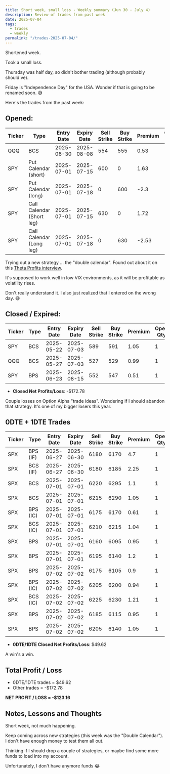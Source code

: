 ```yaml
---
title: Short week, small loss - Weekly summary (Jun 30 - July 4)
description: Review of trades from past week
date: 2025-07-04
tags:
  - trades
  - weekly
permalink: "/trades-2025-07-04/"
---
```


Shortened week.  

Took a small loss. 

Thursday was half day, so didn't bother trading (although probably should've).

Friday is "Independence Day" for the USA.  Wonder if that is going to be renamed soon. 😅

Here's the trades from the past week:

## Opened:

<div class="trade-table weekly full-width">

|**Ticker**|**Type**|**Entry Date**|**Expiry Date**|**Sell Strike**|**Buy Strike**|**Premium**|**Open Qty**|**Fee open**|**Net Premium**|
|---|---|---|---|---|---|---|---|---|---|
|QQQ|BCS|2025-06-30|2025-08-08|554|555|0.53|1|2.12|50.88|
|SPY|Put Calendar (short)|2025-07-01|2025-07-15|600|0|1.63|1|0.71|162.29|
|SPY|Put Calendar (long)|2025-07-01|2025-07-18|0|600|-2.3|1|0.7|-230.7|
|SPY|Call Calendar (Short leg)|2025-07-01|2025-07-15|630|0|1.72|1|0.71|171.29|
|SPY|Call Calendar (Long leg)|2025-07-01|2025-07-18|0|630|-2.53|1|0.7|-253.7|

</div>

Trying out a new strategy ... the "double calendar".  Found out about it on this [Theta Profits interview](https://www.thetaprofits.com/double-calendar-the-low-risk-trade-behind-an-85-win-rate/).

It's supposed to work well in low VIX environments, as it will be profitable as volatility rises.

Don't really understand it.  I also just realized that I entered on the wrong day. 😅

## Closed / Expired:

<div class = "trade-table weekly full-width">

|**Ticker**|**Type**|**Entry Date**|**Expiry Date**|**Sell Strike**|**Buy Strike**|**Premium**|**Open Qty**|**Fee open**|**Net Premium**|**Close Date**|**Close Cost**|**Close Qty**|**Fee close**|**Profit/Loss**|
|---|---|---|---|---|---|---|---|---|---|---|---|---|---|---|
|SPY|BCS|2025-05-22|2025-07-03|589|591|1.05|1|2.12|102.88|2025-07-03|-2|1|0|-97.12|
|QQQ|BCS|2025-05-27|2025-07-03|527|529|0.99|1|1.42|97.58|2025-07-03|-2|1|0|-102.42|
|SPY|BPS|2025-06-23|2025-08-15|552|547|0.51|1|2.12|48.88|2025-06-30|-0.2|1|2.12|26.76|


</div>

- **Closed Net Profits/Loss**: -$172.78

Couple losses on Option Alpha "trade ideas".  Wondering if I should abandon that strategy.  It's one of my bigger losers this year.

## 0DTE + 1DTE Trades

<div class = "trade-table weekly full-width">

|**Ticker**|**Type**|**Entry Date**|**Expiry Date**|**Sell Strike**|**Buy Strike**|**Premium**|**Open Qty**|**Fee open**|**Net Premium**|**Exit Date**|**Close Cost**|**Close Qty**|**Fee close**|**Profit/Loss**|
|---|---|---|---|---|---|---|---|---|---|---|---|---|---|---|
|SPX|BPS (IF)|2025-06-27|2025-06-30|6180|6170|4.7|1|3.3|466.7|2025-06-30|0|1|0|466.7|
|SPX|BCS (IF)|2025-06-27|2025-06-30|6180|6185|2.25|1|3.3|221.7|2025-06-30|-5|1|0|-278.3|
|SPX|BCS|2025-07-01|2025-07-01|6220|6295|1.1|1|3.2|106.8|2025-07-01|-2.3|1|1.65|-124.85|
|SPX|BCS|2025-07-01|2025-07-01|6215|6290|1.05|1|3.2|101.8|2025-07-01|-2.15|1|3.21|-116.41|
|SPX|BPS (IC)|2025-07-01|2025-07-01|6175|6170|0.61|1|3.21|57.79|2025-07-01|0|1|0|57.79|
|SPX|BCS (IC)|2025-07-01|2025-07-01|6210|6215|1.04|1|3.3|100.7|2025-07-01|0|1|0|100.7|
|SPX|BPS|2025-07-01|2025-07-01|6160|6095|0.95|1|3.2|91.8|2025-07-01|0|1|3.21|88.59|
|SPX|BPS|2025-07-01|2025-07-01|6195|6140|1.2|1|3.2|116.8|2025-07-01|-5.05|1|3.2|-391.4|
|SPX|BPS|2025-07-02|2025-07-02|6175|6105|0.9|1|3.2|86.8|2025-07-02|0|1|0|86.8|
|SPX|BPS (IC)|2025-07-02|2025-07-02|6205|6200|0.94|1|3.3|90.7|2025-07-02|0|1|0|90.7|
|SPX|BCS (IC)|2025-07-02|2025-07-02|6225|6230|1.21|1|3.3|117.7|2025-07-02|-2.42|1|0|-124.3|
|SPX|BPS|2025-07-02|2025-07-02|6185|6115|0.95|1|3.2|91.8|2025-07-02|0|1|0|91.8|
|SPX|BPS|2025-07-02|2025-07-02|6205|6140|1.05|1|3.2|101.8|2025-07-02|0|1|0|101.8|

</div>

- **0DTE/1DTE Closed Net Profits/Loss**: $49.62

A win's a win.

## Total Profit / Loss

+ 0DTE/1DTE trades = $49.62
+ Other trades = -$172.78

**NET PROFIT / LOSS = -$123.16**

## Notes, Lessons and Thoughts

Short week, not much happening.

Keep coming across new strategies (this week was the "Double Calendar").  I don't have enough money to test them all out.

Thinking if I should drop a couple of strategies, or maybe find some more funds to load into my account.  

Unfortunately, I don't have anymore funds 😂